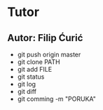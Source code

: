# Tutor

## Autor: Filip Ćurić

- git push origin master
- git clone PATH
- git add FILE
- git status
- git log
- git diff
- git comming -m "PORUKA"